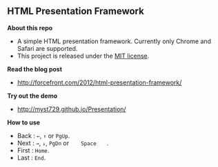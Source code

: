 HTML Presentation Framework
---------------------------

**About this repo**

+ A simple HTML presentation framework. Currently only Chrome and Safari are supported.
+ This project is released under the [MIT license](http://opensource.org/licenses/MIT).


**Read the blog post**

+ http://forcefront.com/2012/html-presentation-framework/


**Try out the demo**

+ http://myst729.github.io/Presentation/


**How to use**

+ Back  : `←`, `↑` or `PgUp`.
+ Next  : `→`, `↓`, `PgDn` or `　　Space　　`.
+ First : `Home`.
+ Last  : `End`.
